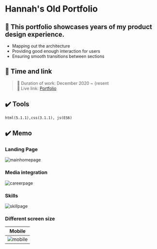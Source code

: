 # Hannah's Old Portfolio

## 📌 This portfolio showcases years of my product design experience.

- Mapping out the architecture
- Providing good enough interaction for users
- Ensuring smooth transitions between sections
  
## 📖 Time and link

> 📆 Duration of work: December 2020 ~ {resent </br>
> 🔗 Live link: [Portfolio](https://hannah-moon.github.io/home.html) </br>

## ✔️ Tools 

```
html(5.1.1),css(3.1.1), js(ES6)
```


## ✔️ Memo

### Landing Page

![mainhomepage](src=img/h_aboutMe.gif)

### Media integration

![careerpage](src=img/h_mediaIntegration.gif)

### Skills

![skillpage](src=img/h_aboutMe.gif)




### Different screen size

| Mobile                                                                                                     | 
| ---------------------------------------------------------------------------------------------------------- |
| ![mobile](src=img/h_mobileView.gif) | 
